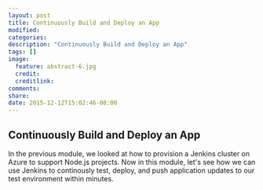 ```yaml
---
layout: post
title: Continuously Build and Deploy an App
modified:
categories: 
description: "Continuously Build and Deploy an App"
tags: []
image:
  feature: abstract-6.jpg
  credit:
  creditlink:
comments:
share:
date: 2015-12-12T15:02:46-08:00
---
```

## Continuously Build and Deploy an App
In the previous module, we looked at how to provision a Jenkins cluster on Azure to support Node.js projects. Now in this module, let's see how we can use Jenkins to continously test, deploy, and push application updates to our test environment within minutes. 

